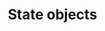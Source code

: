 ---
title: "State objects"
description: "Describes all there is to know about state objects in Home Assistant."
---